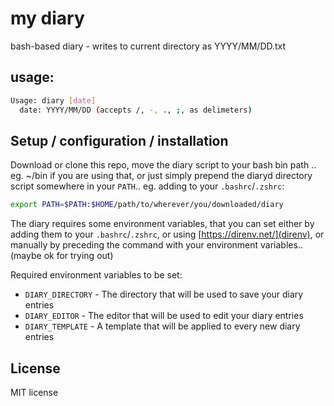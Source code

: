 # my diary

bash-based diary - writes to current directory as YYYY/MM/DD.txt

## usage:
```sh
Usage: diary [date]
  date: YYYY/MM/DD (accepts /, -, ., ;, as delimeters)
```

## Setup / configuration / installation

Download or clone this repo, move the diary script to your bash bin path .. eg. ~/bin if you
are using that, or just simply prepend the diaryd directory script somewhere in your
`PATH`.. eg. adding to your `.bashrc`/`.zshrc`:

```sh
export PATH=$PATH:$HOME/path/to/wherever/you/downloaded/diary
```

The diary requires some environment variables, that you can set either by adding them
to your `.bashrc`/`.zshrc`, or using [https://direnv.net/](direnv), or manually by preceding
the command with your environment variables.. (maybe ok for trying out)

Required environment variables to be set:

- `DIARY_DIRECTORY` - The directory that will be used to save your diary entries
- `DIARY_EDITOR` - The editor that will be used to edit your diary entries
- `DIARY_TEMPLATE` - A template that will be applied to every new diary entries

## License

MIT license
